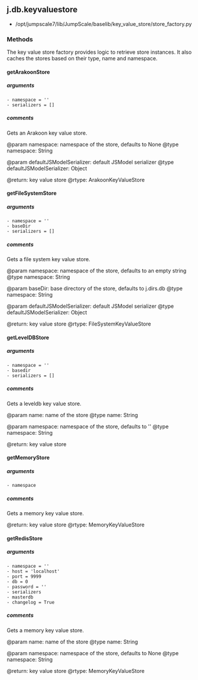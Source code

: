 ## j.db.keyvaluestore

- /opt/jumpscale7/lib/JumpScale/baselib/key_value_store/store_factory.py

### Methods

The key value store factory provides logic to retrieve store instances. It
also caches the stores based on their type, name and namespace.

#### getArakoonStore 
##### arguments

    - namespace = ''
    - serializers = []

##### comments

Gets an Arakoon key value store.

@param namespace: namespace of the store, defaults to None
@type namespace: String

@param defaultJSModelSerializer: default JSModel serializer
@type defaultJSModelSerializer: Object

@return: key value store
@rtype: ArakoonKeyValueStore

#### getFileSystemStore 
##### arguments

    - namespace = ''
    - baseDir
    - serializers = []

##### comments

Gets a file system key value store.

@param namespace: namespace of the store, defaults to an empty string
@type namespace: String

@param baseDir: base directory of the store, defaults to j.dirs.db
@type namespace: String

@param defaultJSModelSerializer: default JSModel serializer
@type defaultJSModelSerializer: Object

@return: key value store
@rtype: FileSystemKeyValueStore

#### getLevelDBStore 
##### arguments

    - namespace = ''
    - basedir
    - serializers = []

##### comments

Gets a leveldb key value store.

@param name: name of the store
@type name: String

@param namespace: namespace of the store, defaults to ''
@type namespace: String

@return: key value store

#### getMemoryStore 
##### arguments

    - namespace

##### comments

Gets a memory key value store.

@return: key value store
@rtype: MemoryKeyValueStore

#### getRedisStore 
##### arguments

    - namespace = ''
    - host = 'localhost'
    - port = 9999
    - db = 0
    - password = ''
    - serializers
    - masterdb
    - changelog = True

##### comments

Gets a memory key value store.

@param name: name of the store
@type name: String

@param namespace: namespace of the store, defaults to None
@type namespace: String

@return: key value store
@rtype: MemoryKeyValueStore

